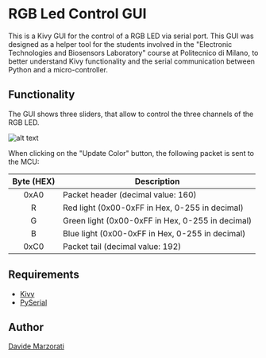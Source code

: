 # RGB Led Control GUI
This is a Kivy GUI for the control of a RGB LED via serial port. This GUI was designed as a helper tool for the students involved in the "Electronic Technologies and Biosensors Laboratory" course at Politecnico di Milano, to better understand Kivy functionality and the serial communication between Python and a micro-controller. 

## Functionality
The GUI shows three sliders, that allow to control the three channels of the RGB LED.

![alt text](https://github.com/dado93/RGB_LED_Control_GUI/blob/main/images/screen.jpg?raw=true)

When clicking on the "Update Color" button, the following packet is sent to the MCU:

Byte (HEX)   | Description |
:-----------:|-------------|
0xA0         | Packet header (decimal value: 160)
R            | Red light (0x00-0xFF in Hex, 0-255 in decimal)
G            | Green light (0x00-0xFF in Hex, 0-255 in decimal)
B            | Blue light (0x00-0xFF in Hex, 0-255 in decimal)
0xC0         | Packet tail (decimal value: 192)

## Requirements
- [Kivy](https://kivy.org/#home)
- [PySerial](https://pypi.org/project/pyserial/)

## Author
[Davide Marzorati](mailto:davide.marzorati@polimi.it)